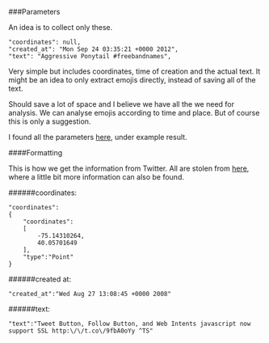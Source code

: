 ###Parameters

An idea is to collect only these. 

```
"coordinates": null,
"created_at": "Mon Sep 24 03:35:21 +0000 2012",
"text": "Aggressive Ponytail #freebandnames",
```

Very simple but includes coordinates, time of creation and the actual text. It might be an idea to only extract emojis directly, instead of saving all of the text.

Should save a lot of space and I believe we have all the we need for analysis. We can analyse emojis according to time and place. But of course this is only a suggestion.

I found all the parameters [here](https://dev.twitter.com/rest/reference/get/search/tweets), under example result.

####Formatting

This is how we get the information from Twitter. All are stolen from [here](https://dev.twitter.com/overview/api/tweets), where a little bit more information can also be found.

######coordinates:

```
"coordinates":
{
    "coordinates":
    [
        -75.14310264,
        40.05701649
    ],
    "type":"Point"
}
```

######created at:

```
"created_at":"Wed Aug 27 13:08:45 +0000 2008"
```

######text:

```
"text":"Tweet Button, Follow Button, and Web Intents javascript now support SSL http:\/\/t.co\/9fbA0oYy ^TS"
```
